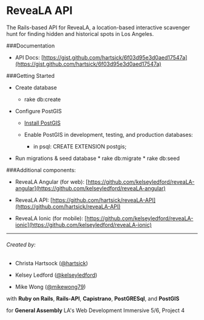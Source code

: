 # ReveaLA API

The Rails-based API for ReveaLA, a location-based interactive scavenger hunt for finding hidden and historical spots in Los Angeles.

###Documentation

* API Docs: [https://gist.github.com/hartsick/6f03d95e3d0aed17547a](https://gist.github.com/hartsick/6f03d95e3d0aed17547a)

###Getting Started

* Create database
	* rake db:create
	
* Configure PostGIS
	* [Install PostGIS](http://postgis.net/install/all/)

	* Enable PostGIS in development, testing, and production databases:
		* in psql: CREATE EXTENSION postgis;
* Run migrations & seed database
		* rake db:migrate
		* rake db:seed


###Additional components:

* ReveaLA Angular (for web): [https://github.com/kelseyledford/reveaLA-angular](https://github.com/kelseyledford/reveaLA-angular)

* ReveaLA API: [https://github.com/hartsick/reveaLA-API](https://github.com/hartsick/reveaLA-API)

* ReveaLA Ionic (for mobile): [https://github.com/kelseyledford/reveaLA-ionic](https://github.com/kelseyledford/reveaLA-ionic)

---

###### Created by: 
* Christa Hartsock ([@hartsick](http://github.com/hartsick))

* Kelsey Ledford ([@kelseyledford](http://github.com/kelseyledford))

* Mike Wong ([@mikewong79](http://github.com/mikewong79))

with **Ruby on Rails**, **Rails-API**, **Capistrano**, **PostGRESql**, and **PostGIS** 

for **General Assembly** LA's Web Development Immersive 5/6, Project 4
